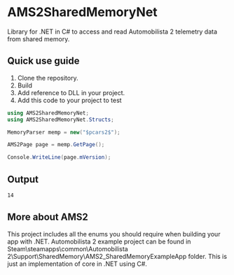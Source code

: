 # AMS2SharedMemoryNet

Library for .NET in C# to access and read Automobilista 2 telemetry data from shared memory.

## Quick use guide

1. Clone the repository.
2. Build
3. Add reference to DLL in your project.
4. Add this code to your project to test

```csharp
using AMS2SharedMemoryNet;
using AMS2SharedMemoryNet.Structs;

MemoryParser memp = new("$pcars2$");

AMS2Page page = memp.GetPage();

Console.WriteLine(page.mVersion);
```

## Output
```cmd
14
```
## More about AMS2
This project includes all the enums you should require when building your app with .NET.
Automobilista 2 example project can be found in Steam\steamapps\common\Automobilista 2\Support\SharedMemory\AMS2_SharedMemoryExampleApp folder.
This is just an implementation of core in .NET using C#.
